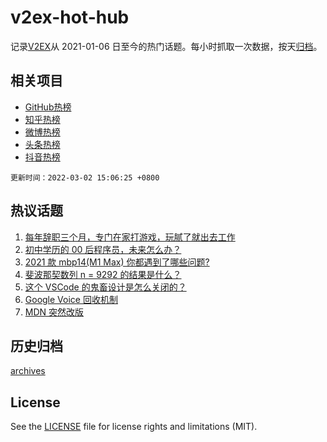 # v2ex-hot-hub

 记录[V2EX](https://www.v2ex.com/)从 2021-01-06 日至今的热门话题。每小时抓取一次数据，按天[归档](archives)。
 
 ## 相关项目

- [GitHub热榜](https://github.com/snaildev/github-hot-hub)
- [知乎热榜](https://github.com/snaildev/zhihu-hot-hub)
- [微博热榜](https://github.com/snaildev/weibo-hot-hub)
- [头条热榜](https://github.com/snaildev/toutiao-hot-hub)
- [抖音热榜](https://github.com/snaildev/douyin-hot-hub)


 `更新时间：2022-03-02 15:06:25 +0800`

## 热议话题

1. [每年辞职三个月，专门在家打游戏，玩腻了就出去工作](https://www.v2ex.com/t/837188)
1. [初中学历的 00 后程序员，未来怎么办？](https://www.v2ex.com/t/837332)
1. [2021 款 mbp14(M1 Max) 你都遇到了哪些问题?](https://www.v2ex.com/t/837244)
1. [斐波那契数列 n = 9292 的结果是什么？](https://www.v2ex.com/t/837325)
1. [这个 VSCode 的鬼畜设计是怎么关闭的？](https://www.v2ex.com/t/837343)
1. [Google Voice 回收机制](https://www.v2ex.com/t/837196)
1. [MDN 突然改版](https://www.v2ex.com/t/837283)

## 历史归档

[archives](archives)

## License

See the [LICENSE](LICENSE) file for license rights and limitations (MIT).
